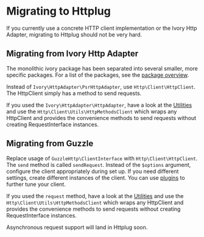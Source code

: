 # Migrating to Httplug

If you currently use a concrete HTTP client implementation or the Ivory Http Adapter, migrating to Httplug should not be very hard.


## Migrating from Ivory Http Adapter

The monolithic ivory package has been separated into several smaller, more specific packages. For a list of the packages, see the [package overview](package-overview.md).

Instead of `Ivory\HttpAdapter\PsrHttpAdapter`, use `Http\Client\HttpClient`. The HttpClient simply has a method to send requests.

If you used the `Ivory\HttpAdapter\HttpAdapter`, have a look at the [Utilities](utils.md) and use the `Http\Client\Utils\HttpMethodsClient` which wraps any HttpClient and provides the convenience methods to send requests without creating RequestInterface instances.


## Migrating from Guzzle

Replace usage of `GuzzleHttp\ClientInterface` with `Http\Client\HttpClient`. The `send` method is called `sendRequest`. Instead of the `$options` argument, configure the client appropriately during set up. If you need different settings, create different instances of the client. You can use [plugins](plugins.md) to further tune your client.

If you used the `request` method, have a look at the [Utilities](utils.md) and use the `Http\Client\Utils\HttpMethodsClient` which wraps any HttpClient and provides the convenience methods to send requests without creating RequestInterface instances.

Asynchronous request support will land in Httplug soon.
